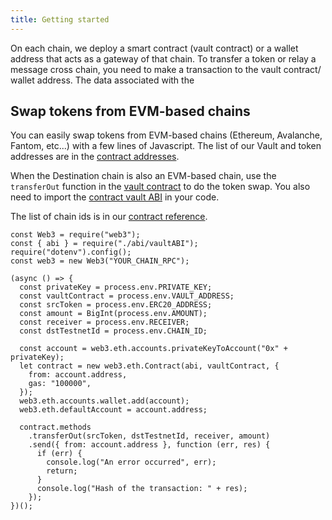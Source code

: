```yaml
---
title: Getting started
---
```

On each chain, we deploy a smart contract (vault contract) or a wallet address that acts as a gateway of that chain. To transfer a token or relay a message cross chain, you need to make a transaction to the vault contract/ wallet address. The data associated with the

## Swap tokens from EVM-based chains

You can easily swap tokens from EVM-based chains (Ethereum, Avalanche, Fantom, etc...) with a few lines of Javascript. The list of our Vault and token addresses are in the [contract addresses](../references/contracts.md).

When the Destination chain is also an EVM-based chain, use the `transferOut` function in the [vault contract](https://github.com/sisu-network/sisu/blob/master/contracts/eth/vault.sol) to do the token swap. You also need to import the [contract vault ABI](https://github.com/sisu-network/sisu/blob/master/contracts/eth/vault/Vault.abi) in your code.

The list of chain ids is in our [contract reference](../references/contracts.md).

```
const Web3 = require("web3");
const { abi } = require("./abi/vaultABI");
require("dotenv").config();
const web3 = new Web3("YOUR_CHAIN_RPC");

(async () => {
  const privateKey = process.env.PRIVATE_KEY;
  const vaultContract = process.env.VAULT_ADDRESS;
  const srcToken = process.env.ERC20_ADDRESS;
  const amount = BigInt(process.env.AMOUNT);
  const receiver = process.env.RECEIVER;
  const dstTestnetId = process.env.CHAIN_ID;

  const account = web3.eth.accounts.privateKeyToAccount("0x" + privateKey);
  let contract = new web3.eth.Contract(abi, vaultContract, {
    from: account.address,
    gas: "100000",
  });
  web3.eth.accounts.wallet.add(account);
  web3.eth.defaultAccount = account.address;

  contract.methods
    .transferOut(srcToken, dstTestnetId, receiver, amount)
    .send({ from: account.address }, function (err, res) {
      if (err) {
        console.log("An error occurred", err);
        return;
      }
      console.log("Hash of the transaction: " + res);
    });
})();
```
